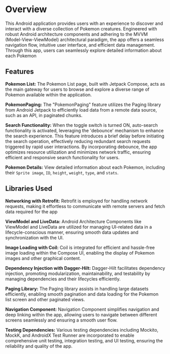 # Overview

This Android application provides users with an  experience to discover and interact with a diverse collection of Pokemon creatures. Engineered with robust Android architecture components and adhering to the MVVM (Model-View-ViewModel) architectural paradigm, the app offers a seamless navigation flow, intuitive user interface, and efficient data management. Through this app, users can seamlessly explore detailed information about each Pokemon

## Features

**Pokemon List:** The Pokemon List page, built with Jetpack Compose, acts as the main gateway for users to browse and explore a diverse range of Pokemon available within the application. 

**PokemonPaging:** The "PokemonPaging" feature utilizes the Paging library from Android Jetpack to efficiently load data from a remote data source, such as an API, in paginated chunks.

**Search Functionality:** When the toggle switch is turned ON, auto-search functionality is activated, leveraging the 'debounce' mechanism to enhance the search experience. This feature introduces a brief delay before initiating the search operation, effectively reducing redundant search requests triggered by rapid user interactions. By incorporating debounce, the app optimizes resource utilization and minimizes network traffic, ensuring efficient and responsive search functionality for users.

**Pokemon Details:** View detailed information about each Pokemon, including their `Sprite image`, `ID`, `height`, `weight`, `type`, and `stats`.

## Libraries Used

**Networking with Retrofit:** Retrofit is employed for handling network requests, making it effortless to communicate with remote servers and fetch data required for the app

**ViewModel and LiveData:** Android Architecture Components like ViewModel and LiveData are utilized for managing UI-related data in a lifecycle-conscious manner, ensuring smooth data updates and synchronization with the UI.

**Image Loading with Coil:** Coil is integrated for efficient and hassle-free image loading within the Compose UI, enabling the display of Pokemon images and other graphical content.

**Dependency Injection with Dagger-Hilt:** Dagger-Hilt facilitates dependency injection, promoting modularization, maintainability, and testability by managing dependencies and their lifecycles efficiently.

**Paging Library:** The Paging library assists in handling large datasets efficiently, enabling smooth pagination and data loading for the Pokemon list screen and other paginated views.

**Navigation Component:** Navigation Component simplifies navigation and deep linking within the app, allowing users to navigate between different screens seamlessly and ensuring a smooth user flow.

**Testing Dependencies:** Various testing dependencies including  Mockito, MockK, and AndroidX Test Runner are incorporated to enable comprehensive unit testing, integration testing, and UI testing, ensuring the reliability and quality of the app.
